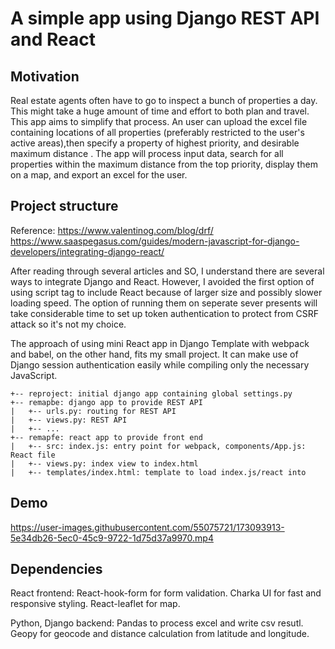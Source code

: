 # A simple app using Django REST API and React
## Motivation
Real estate agents often have to go to inspect a bunch of properties a day. This might take a huge amount of time and effort to both plan and travel. This app aims to simplify that process. An user can upload the excel file containing locations of all properties (preferably restricted to the user's active areas),then specify a property of highest priority, and desirable maximum distance . The app will process input data, search for all properties within the maximum distance from the top priority, display them on a map, and export an excel for the user.

## Project structure 

Reference:
https://www.valentinog.com/blog/drf/
https://www.saaspegasus.com/guides/modern-javascript-for-django-developers/integrating-django-react/

After reading through several articles and SO, I understand there are several ways to integrate Django and React. 
However, I avoided the first option of using script tag to include React because of larger size and possibly slower loading speed.
The option of running them on seperate sever presents will take considerable time to set up token authentication to protect from CSRF attack
so it's not my choice. 


The approach of using mini React app in Django Template with webpack and babel, on the other hand, fits my small project. It can make use of 
Django session authentication easily while compiling only the necessary JavaScript.  

```
+-- reproject: initial django app containing global settings.py
+-- remapbe: django app to provide REST API
|   +-- urls.py: routing for REST API
|   +-- views.py: REST API
|   +-- ...
+-- remapfe: react app to provide front end
|   +-- src: index.js: entry point for webpack, components/App.js: React file
|   +-- views.py: index view to index.html
|   +-- templates/index.html: template to load index.js/react into
```

## Demo


https://user-images.githubusercontent.com/55075721/173093913-5e34db26-5ec0-45c9-9722-1d75d37a9970.mp4


## Dependencies

React frontend: React-hook-form for form validation. Charka UI for fast and responsive styling. React-leaflet for map. 

Python, Django backend: Pandas to process excel and write csv resutl. Geopy for geocode and distance calculation from latitude and longitude. 
